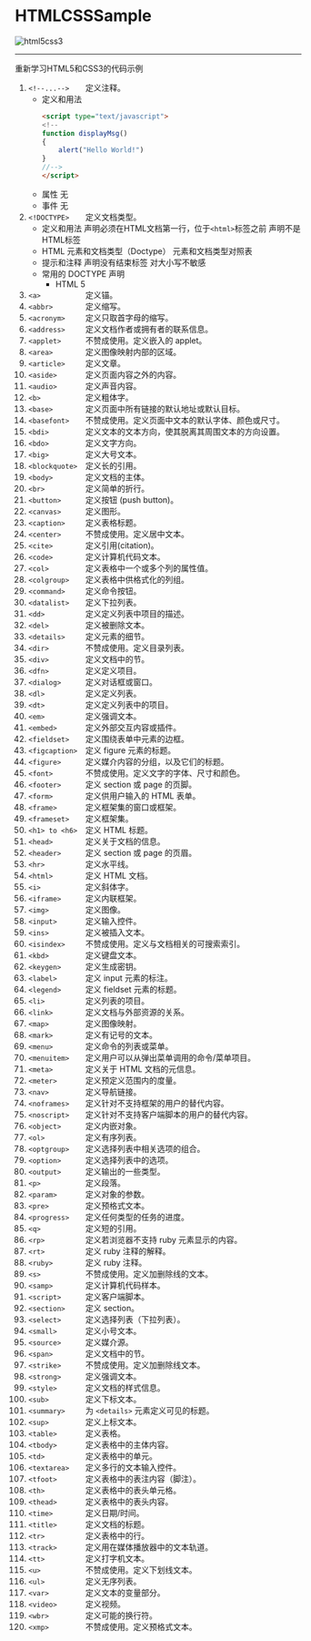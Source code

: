 # HTMLCSSSample
![html5css3](https://timgsa.baidu.com/timg?image&quality=80&size=b9999_10000&sec=1495797215189&di=041a6d50f496dae65a7eff39317f84da&imgtype=0&src=http%3A%2F%2Fwww.youjoys.com%2Fuploads%2Fallimg%2F141110%2F0151403062-1.jpg)

---

重新学习HTML5和CSS3的代码示例

1.   `<!--...-->	`定义注释。
     * 定义和用法
        ```html
        <script type="text/javascript">
        <!--
        function displayMsg()
        {
            alert("Hello World!")
        }
        //-->
        </script>
        ```
     * 属性
        无
     * 事件
        无
2.   `<!DOCTYPE> 	`定义文档类型。
     * 定义和用法
     声明必须在HTML文档第一行，位于`<html>`标签之前
     声明不是HTML标签
     * HTML 元素和文档类型（Doctype）
     元素和文档类型对照表
     * 提示和注释
     声明没有结束标签
     对大小写不敏感
     * 常用的 DOCTYPE 声明
        * HTML 5       
3.   `<a>			`定义锚。
4.   `<abbr>		`定义缩写。
5.   `<acronym>		`定义只取首字母的缩写。
6.   `<address>		`定义文档作者或拥有者的联系信息。
7.   `<applet>		`不赞成使用。定义嵌入的 applet。
8.   `<area>		`定义图像映射内部的区域。
9.   `<article>		`定义文章。
10.  `<aside>		`定义页面内容之外的内容。
11.  `<audio>		`定义声音内容。
12.  `<b>			`定义粗体字。
13.  `<base>		`定义页面中所有链接的默认地址或默认目标。
14.  `<basefont>	`不赞成使用。定义页面中文本的默认字体、颜色或尺寸。
15.  `<bdi>			`定义文本的文本方向，使其脱离其周围文本的方向设置。
16.  `<bdo>			`定义文字方向。
17.  `<big>			`定义大号文本。
18.  `<blockquote>	`定义长的引用。
19.  `<body>		`定义文档的主体。
20.  `<br>			`定义简单的折行。
21.  `<button>		`定义按钮 (push button)。
22.  `<canvas>		`定义图形。
23.  `<caption>		`定义表格标题。
24.  `<center>		`不赞成使用。定义居中文本。
25.  `<cite>		`定义引用(citation)。
26.  `<code>		`定义计算机代码文本。
27.  `<col>			`定义表格中一个或多个列的属性值。
28.  `<colgroup>	`定义表格中供格式化的列组。
29.  `<command>		`定义命令按钮。
30.  `<datalist>	`定义下拉列表。
31.  `<dd>			`定义定义列表中项目的描述。
32.  `<del>			`定义被删除文本。
33.  `<details>		`定义元素的细节。
34.  `<dir>			`不赞成使用。定义目录列表。
35.  `<div>			`定义文档中的节。
36.  `<dfn>			`定义定义项目。
37.  `<dialog>		`定义对话框或窗口。
38.  `<dl>			`定义定义列表。
39.  `<dt>			`定义定义列表中的项目。
40.  `<em>			`定义强调文本。
41.  `<embed>		`定义外部交互内容或插件。
42.  `<fieldset>	`定义围绕表单中元素的边框。
43.  `<figcaption>	`定义 figure 元素的标题。
44.  `<figure>		`定义媒介内容的分组，以及它们的标题。
45.  `<font>		`不赞成使用。定义文字的字体、尺寸和颜色。
46.  `<footer>		`定义 section 或 page 的页脚。
47.  `<form>		`定义供用户输入的 HTML 表单。
48.  `<frame>		`定义框架集的窗口或框架。
49.  `<frameset>	`定义框架集。
50.  `<h1> to <h6>	`定义 HTML 标题。
51.  `<head>		`定义关于文档的信息。
52.  `<header>		`定义 section 或 page 的页眉。
53.  `<hr>			`定义水平线。
54.  `<html>		`定义 HTML 文档。
55.  `<i>			`定义斜体字。
56.  `<iframe>		`定义内联框架。
57.  `<img>			`定义图像。
58.  `<input>		`定义输入控件。
59.  `<ins>			`定义被插入文本。
60.  `<isindex>		`不赞成使用。定义与文档相关的可搜索索引。
61.  `<kbd>			`定义键盘文本。
62.  `<keygen>		`定义生成密钥。
63.  `<label>		`定义 input 元素的标注。
64.  `<legend>		`定义 fieldset 元素的标题。
65.  `<li>			`定义列表的项目。
66.  `<link>		`定义文档与外部资源的关系。
67.  `<map>			`定义图像映射。
68.  `<mark>		`定义有记号的文本。
69.  `<menu>		`定义命令的列表或菜单。
70.  `<menuitem>	`定义用户可以从弹出菜单调用的命令/菜单项目。
71.  `<meta>		`定义关于 HTML 文档的元信息。
72.  `<meter>		`定义预定义范围内的度量。
73.  `<nav>			`定义导航链接。
74.  `<noframes>	`定义针对不支持框架的用户的替代内容。
75.  `<noscript>	`定义针对不支持客户端脚本的用户的替代内容。
76.  `<object>		`定义内嵌对象。
77.  `<ol>			`定义有序列表。
78.  `<optgroup>	`定义选择列表中相关选项的组合。
79.  `<option>		`定义选择列表中的选项。
80.  `<output>		`定义输出的一些类型。
81.  `<p>			`定义段落。
82.  `<param>		`定义对象的参数。
83.  `<pre>			`定义预格式文本。
84.  `<progress>	`定义任何类型的任务的进度。
85.  `<q>			`定义短的引用。
86.  `<rp>			`定义若浏览器不支持 ruby 元素显示的内容。
87.  `<rt>			`定义 ruby 注释的解释。
88.  `<ruby>		`定义 ruby 注释。
89.  `<s>			`不赞成使用。定义加删除线的文本。
90.  `<samp>		`定义计算机代码样本。
91.  `<script>		`定义客户端脚本。
92.  `<section>		`定义 section。
93.  `<select>		`定义选择列表（下拉列表）。
94.  `<small>		`定义小号文本。
95.  `<source>		`定义媒介源。
96.  `<span>		`定义文档中的节。
97.  `<strike>		`不赞成使用。定义加删除线文本。
98.  `<strong>		`定义强调文本。
99.  `<style>		`定义文档的样式信息。
100. `<sub>			`定义下标文本。
101. `<summary>		`为 `<details>` 元素定义可见的标题。
102. `<sup>			`定义上标文本。
103. `<table>		`定义表格。
104. `<tbody>		`定义表格中的主体内容。
105. `<td>			`定义表格中的单元。
106. `<textarea>	`定义多行的文本输入控件。
107. `<tfoot>		`定义表格中的表注内容（脚注）。
108. `<th>			`定义表格中的表头单元格。
109. `<thead>		`定义表格中的表头内容。
110. `<time>		`定义日期/时间。
111. `<title>		`定义文档的标题。
112. `<tr>			`定义表格中的行。
113. `<track>		`定义用在媒体播放器中的文本轨道。
114. `<tt>			`定义打字机文本。
115. `<u>			`不赞成使用。定义下划线文本。
116. `<ul>			`定义无序列表。
117. `<var>			`定义文本的变量部分。
118. `<video>		`定义视频。
119. `<wbr>			`定义可能的换行符。
120. `<xmp>			`不赞成使用。定义预格式文本。
